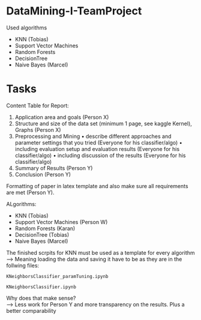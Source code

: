 # DataMining-I-TeamProject

Used algorithms
- KNN (Tobias)
- Support Vector Machines
- Random Forests
- DecisionTree
- Naive Bayes (Marcel)


# Tasks
Content Table for Report:
1. Application area and goals (Person X)
2. Structure and size of the data set (minimum 1 page, see kaggle Kernel), Graphs (Person X)
3. Preprocessing and Mining 
	• describe different approaches and parameter settings that you tried (Everyone for his classifier/algo)
	• including evaluation setup and evaluation results (Everyone for his classifier/algo)
	• including discussion of the results (Everyone for his classifier/algo)
4. Summary of Results (Person Y)
5. Conclusion (Person Y)

Formatting of paper in latex template and also make sure all requirements are met (Person Y).  


ALgorithms:
- KNN (Tobias)
- Support Vector Machines (Person W)
- Random Forests (Karan)
- DecisionTree (Tobias)
- Naive Bayes (Marcel)



The finished scrpits for KNN must be used as a template for every algorithm  
--> Meaning loading the data and saving it have to be as they are in the follwing files:
	
	KNeighborsClassifier_paramTuning.ipynb
 
	KNeighborsClassifier.ipynb
  
Why does that make sense?   
--> Less work for Person Y and more transparency on the results. Plus a better comparability
